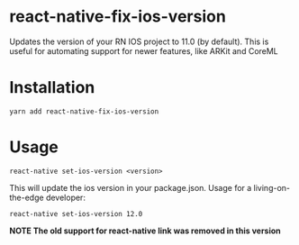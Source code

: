 # react-native-fix-ios-version

Updates the version of your RN IOS project to 11.0 (by default). This is useful for automating support for newer features, like ARKit and CoreML

# Installation

```
yarn add react-native-fix-ios-version
```

# Usage

```
react-native set-ios-version <version>
```

This will update the ios version in your package.json. Usage for a living-on-the-edge developer:

```
react-native set-ios-version 12.0
```

**NOTE The old support for react-native link was removed in this version**
